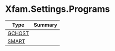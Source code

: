 ﻿
# Xfam.Settings.Programs

|Type|Summary|
|----|-------|
|[GCHOST](./GCHOST.md)||
|[SMART](./SMART.md)||

